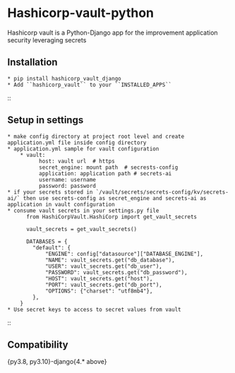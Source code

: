 Hashicorp-vault-python
=========================

Hashicorp vault is a Python-Django app for the improvement application security leveraging secrets

Installation
------------

    * pip install hashicorp_vault_django
    * Add ``hashicorp_vault`` to your ``INSTALLED_APPS``

::

Setup in settings
-----------------

    * make config directory at project root level and create application.yml file inside config directory 
    * application.yml sample for vault configuration
        * vault:
              host: vault url  # https
              secret_engine: mount path  # secrests-config
              application: application path # secrets-ai
              username: username
              password: password
    * if your secrets stored in `/vault/secrets/secrets-config/kv/secrets-ai/` then use secrets-config as secret_engine and secrets-ai as application in vault configuration
    * consume vault secrets in your settings.py file 
          from HashiCorpVault.HashiCorp import get_vault_secrets

          vault_secrets = get_vault_secrets()

          DATABASES = {
            "default": {
                "ENGINE": config["datasource"]["DATABASE_ENGINE"],
                "NAME": vault_secrets.get("db_database"),
                "USER": vault_secrets.get("db_user"),
                "PASSWORD": vault_secrets.get("db_password"),
                "HOST": vault_secrets.get("host"),
                "PORT": vault_secrets.get("db_port"),
                "OPTIONS": {"charset": "utf8mb4"},
            },
        }
    * Use secret keys to access to secret values from vault
::


Compatibility
-------------
{py3.8, py3.10}-django{4.* above}
